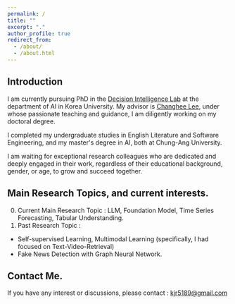```yaml
---
permalink: /
title: ""
excerpt: "."
author_profile: true
redirect_from: 
  - /about/
  - /about.html
---
```



Introduction 
------
I am currently pursuing PhD in the [Decision Intelligence Lab](https://sites.google.com/view/decision-intelligence/home) at the department of AI in Korea University. My advisor is [Changhee Lee](https://scholar.google.com/citations?user=kSvJTg4AAAAJ&hl=en), under whose passionate teaching and guidance, I am diligently working on my doctoral degree. 

I completed my undergraduate studies in English Literature and Software Engineering, and my master's degree in AI, both at Chung-Ang University. 

I am waiting for exceptional research colleagues who are dedicated and deeply engaged in their work, regardless of their educational background, gender, or age, to grow and succeed together.

Main Research Topics, and current interests.
-----
0. Current Main Research Topic : LLM, Foundation Model, Time Series Forecasting, Tabular Understanding.
1. Past Research Topic : 
  - Self-supervised Learning, Multimodal Learning (specifically, I had focused on Text-Video-Retrieval)
  - Fake News Detection with Graph Neural Network. 

Contact Me. 
------
If you have any interest or discussions, please contact : <kjr5189@gmail.com>

